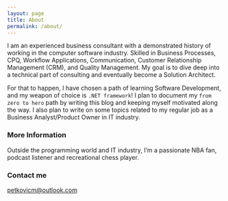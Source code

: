 ```yaml
---
layout: page
title: About
permalink: /about/
---
```

I am an experienced business consultant with a demonstrated history of working in the computer software industry. Skilled in Business Processes, CPQ, Workflow Applications, Communication, Customer Relationship Management (CRM), and Quality Management. My goal is to dive deep into a technical part of consulting and eventually become a Solution Architect. 

For that to happen, I have chosen a path of learning Software Development, and my weapon of choice is `.NET framework`! I plan to document my `from zero to hero` path by writing this blog and keeping myself motivated along the way. I also plan to write on some topics related to my regular job as a Business Analyst/Product Owner in IT industry. 

### More Information

Outside the programming world and IT industry, I’m a passionate NBA fan, podcast listener and recreational chess player.

### Contact me

[petkovicm@outlook.com](mailto:petkovicm@outlook.com)
